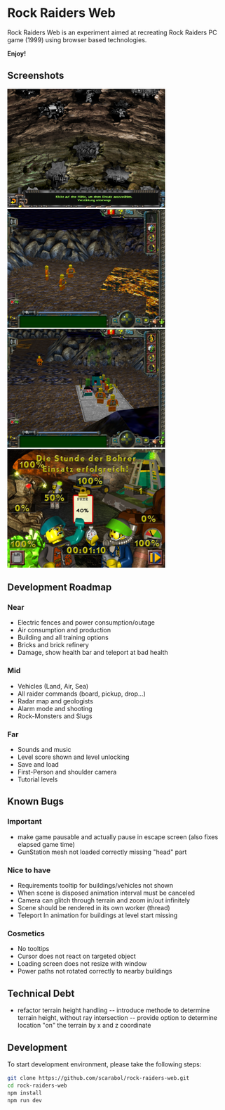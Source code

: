 # Rock Raiders Web

Rock Raiders Web is an experiment aimed at recreating Rock Raiders PC game (1999) using browser based technologies.

**Enjoy!**

## Screenshots

<a href="https://github.com/Scarabol/rock-raiders-web/blob/test/screenshots/2021-04-02%2001.png?raw=true">
<img src="https://github.com/Scarabol/rock-raiders-web/blob/test/screenshots/2021-04-02%2001.png?raw=true" width="360" alt="Screenshot">
</a>
<a href="https://github.com/Scarabol/rock-raiders-web/blob/test/screenshots/2021-04-02%2002.png?raw=true">
<img src="https://github.com/Scarabol/rock-raiders-web/blob/test/screenshots/2021-04-02%2002.png?raw=true" width="360" alt="Screenshot">
</a>

<a href="https://github.com/Scarabol/rock-raiders-web/blob/test/screenshots/2021-04-02%2003.png?raw=true">
<img src="https://github.com/Scarabol/rock-raiders-web/blob/test/screenshots/2021-04-02%2003.png?raw=true" width="360" alt="Screenshot">
</a>
<a href="https://github.com/Scarabol/rock-raiders-web/blob/test/screenshots/2021-04-02%2004.png?raw=true">
<img src="https://github.com/Scarabol/rock-raiders-web/blob/test/screenshots/2021-04-02%2004.png?raw=true" width="360" alt="Screenshot">
</a>

## Development Roadmap

### Near

- Electric fences and power consumption/outage
- Air consumption and production
- Building and all training options
- Bricks and brick refinery
- Damage, show health bar and teleport at bad health

### Mid

- Vehicles (Land, Air, Sea)
- All raider commands (board, pickup, drop...)
- Radar map and geologists
- Alarm mode and shooting
- Rock-Monsters and Slugs

### Far

- Sounds and music
- Level score shown and level unlocking
- Save and load
- First-Person and shoulder camera
- Tutorial levels

## Known Bugs

### Important

- make game pausable and actually pause in escape screen (also fixes elapsed game time)
- GunStation mesh not loaded correctly missing "head" part

### Nice to have

- Requirements tooltip for buildings/vehicles not shown
- When scene is disposed animation interval must be canceled
- Camera can glitch through terrain and zoom in/out infinitely
- Scene should be rendered in its own worker (thread)
- Teleport In animation for buildings at level start missing

### Cosmetics

- No tooltips
- Cursor does not react on targeted object
- Loading screen does not resize with window
- Power paths not rotated correctly to nearby buildings

## Technical Debt

- refactor terrain height handling -- introduce methode to determine terrain height, without ray intersection -- provide
  option to determine location "on" the terrain by x and z coordinate

## Development

To start development environment, please take the following steps:

```bash
git clone https://github.com/scarabol/rock-raiders-web.git
cd rock-raiders-web
npm install
npm run dev
```
